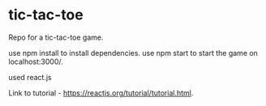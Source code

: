 # tic-tac-toe

Repo for a tic-tac-toe game.

use npm install to install dependencies.
use npm start to start the game on localhost:3000/.

used react.js

Link to tutorial - https://reactjs.org/tutorial/tutorial.html.
